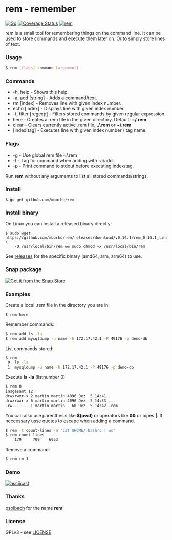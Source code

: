 # rem - remember

[![Go](https://github.com/mborho/rem/actions/workflows/go.yml/badge.svg)](https://github.com/mborho/rem/actions/workflows/go.yml)
[![Coverage Status](https://coveralls.io/repos/github/mborho/rem/badge.svg?branch=master)](https://coveralls.io/github/mborho/rem?branch=master)
[![rem](https://snapcraft.io/rem/badge.svg)](https://snapcraft.io/rem)

rem is a small tool for remembering things on the command line. It can be used to store commands and execute them later on. Or to simply store lines of text.

### Usage
```sh
$ rem [flags] command [argument]
```

### Commands

*    -h, help - Shows this help.
*    -a, add [string] - Adds a command/text.
*    rm [index] - Removes line with given index number.
*    echo [index] - Displays line with given index number.
*    -f, filter [regexp] - Filters stored commands by given regular expression.
*    here - Creates a .rem file in the given directory. Default: **~/.rem**
*    clear - Clears currently active .rem file, **./.rem** or **~/.rem**
*    [index|tag] - Executes line with given index number / tag name.

### Flags

* -g - Use global rem file ~/.rem
* -t - Tag for command when adding with -a/add.
* -p - Print command to stdout before executing index/tag.


Run **rem** without any arguments to list all stored commands/strings.

### Install
```
$ go get github.com/mborho/rem
```

### Install binary 

On Linux you can install a released binary directly:

```
$ sudo wget https://github.com/mborho/rem/releases/download/v0.16.1/rem_0.16.1_linux_amd64 \
    -O /usr/local/bin/rem && sudo chmod +x /usr/local/bin/rem
```
 See [releases](https://github.com/mborho/rem/releases) for the specific binary (amd64, arm, arm64) to use.
 
### Snap package

[![Get it from the Snap Store](https://snapcraft.io/static/images/badges/en/snap-store-black.svg)](https://snapcraft.io/rem)

### Examples

Create a local .rem file in the directory you are in:
```sh
$ rem here
```
Remember commands:
```sh
$ rem add ls -la
$ rem add mysqldump -u name -h 172.17.42.1 -P 49176 -p demo-db
```
List commands stored:
```sh
$ rem
 0  ls -la
 1  mysqldump -u name -h 172.17.42.1 -P 49176 -p demo-db
```
Execute **ls -la** (listnumber 0)
```sh
$ rem 0
insgesamt 12
drwxrwxr-x 2 martin martin 4096 Dez  5 14:41 .
drwxrwxr-x 6 martin martin 4096 Dez  5 14:33 ..
-rw------- 1 martin martin   60 Dez  5 14:42 .rem
```

You can also use parenthesis like **$(pwd)** or operators like **&&** or pipes **|**. If neccessary usse quotes to escape when adding a command.

```sh
$ rem -t count-lines -a 'cat $HOME/.bashrc | wc'
$ rem count-lines
    179     709    6053
```

Remove a command:
```sh
$ rem rm 1
```

### Demo

[![asciicast](https://asciinema.org/a/pvaQM8E5CGYJTPSQ4RhiWotEi.svg)](https://asciinema.org/a/pvaQM8E5CGYJTPSQ4RhiWotEi)

### Thanks

[psolbach](https://github.com/psolbach) for the name **rem**!

### License

GPLv3 - see [LICENSE](https://raw.githubusercontent.com/mborho/rem/master/LICENSE)

